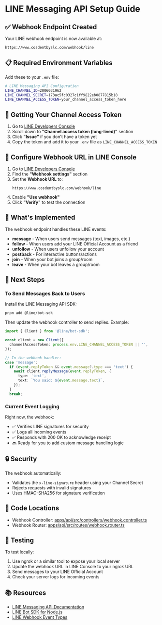 # LINE Messaging API Setup Guide

## ✅ Webhook Endpoint Created

Your LINE webhook endpoint is now available at:
```
https://www.cosdentbyslc.com/webhook/line
```

## 📋 Required Environment Variables

Add these to your `.env` file:

```bash
# LINE Messaging API Configuration
LINE_CHANNEL_ID=2006031962
LINE_CHANNEL_SECRET=173ac5fc0327c1ff9822eb0877815b18
LINE_CHANNEL_ACCESS_TOKEN=your_channel_access_token_here
```

## 🔑 Getting Your Channel Access Token

1. Go to [LINE Developers Console](https://developers.line.biz/console/channel/2006031962/messaging-api)
2. Scroll down to **"Channel access token (long-lived)"** section
3. Click **"Issue"** if you don't have a token yet
4. Copy the token and add it to your `.env` file as `LINE_CHANNEL_ACCESS_TOKEN`

## 🔗 Configure Webhook URL in LINE Console

1. Go to [LINE Developers Console](https://developers.line.biz/console/channel/2006031962/messaging-api)
2. Find the **"Webhook settings"** section
3. Set the **Webhook URL** to:
   ```
   https://www.cosdentbyslc.com/webhook/line
   ```
4. Enable **"Use webhook"**
5. Click **"Verify"** to test the connection

## 🚀 What's Implemented

The webhook endpoint handles these LINE events:

- **message** - When users send messages (text, images, etc.)
- **follow** - When users add your LINE Official Account as a friend
- **unfollow** - When users unfollow your account
- **postback** - For interactive buttons/actions
- **join** - When your bot joins a group/room
- **leave** - When your bot leaves a group/room

## 📝 Next Steps

### To Send Messages Back to Users

Install the LINE Messaging API SDK:

```bash
pnpm add @line/bot-sdk
```

Then update the webhook controller to send replies. Example:

```typescript
import { Client } from '@line/bot-sdk';

const client = new Client({
  channelAccessToken: process.env.LINE_CHANNEL_ACCESS_TOKEN || '',
});

// In the webhook handler:
case 'message':
  if (event.replyToken && event.message?.type === 'text') {
    await client.replyMessage(event.replyToken, {
      type: 'text',
      text: `You said: ${event.message.text}`,
    });
  }
  break;
```

### Current Event Logging

Right now, the webhook:
- ✅ Verifies LINE signatures for security
- ✅ Logs all incoming events
- ✅ Responds with 200 OK to acknowledge receipt
- 🔜 Ready for you to add custom message handling logic

## 🔒 Security

The webhook automatically:
- Validates the `x-line-signature` header using your Channel Secret
- Rejects requests with invalid signatures
- Uses HMAC-SHA256 for signature verification

## 📍 Code Locations

- Webhook Controller: [apps/api/src/controllers/webhook.controller.ts](apps/api/src/controllers/webhook.controller.ts#L235)
- Webhook Router: [apps/api/src/routes/webhook.router.ts](apps/api/src/routes/webhook.router.ts#L18)

## 🧪 Testing

To test locally:
1. Use ngrok or a similar tool to expose your local server
2. Update the webhook URL in LINE Console to your ngrok URL
3. Send messages to your LINE Official Account
4. Check your server logs for incoming events

## 📚 Resources

- [LINE Messaging API Documentation](https://developers.line.biz/en/docs/messaging-api/)
- [LINE Bot SDK for Node.js](https://github.com/line/line-bot-sdk-nodejs)
- [LINE Webhook Event Types](https://developers.line.biz/en/reference/messaging-api/#webhook-event-objects)
